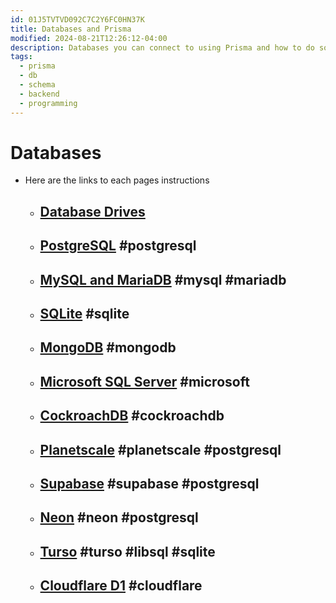 ```yaml
---
id: 01J5TVTVD092C7C2Y6FC0HN37K
title: Databases and Prisma
modified: 2024-08-21T12:26:12-04:00
description: Databases you can connect to using Prisma and how to do so
tags:
  - prisma
  - db
  - schema
  - backend
  - programming
---
```

# Databases
- Here are the links to each pages instructions
	- ## [Database Drives](https://www.prisma.io/docs/orm/overview/databases/database-drivers)
	- ## [PostgreSQL](https://www.prisma.io/docs/orm/overview/databases/postgresql) #postgresql 
	- ## [MySQL and MariaDB](https://www.prisma.io/docs/orm/overview/databases/mysql) #mysql #mariadb
	- ## [SQLite](https://www.prisma.io/docs/orm/overview/databases/sqlite) #sqlite
	- ## [MongoDB](https://www.prisma.io/docs/orm/overview/databases/mongodb) #mongodb
	- ## [Microsoft SQL Server](https://www.prisma.io/docs/orm/overview/databases/sql-server) #microsoft 
	- ## [CockroachDB](https://www.prisma.io/docs/orm/overview/databases/cockroachdb) #cockroachdb
	- ## [Planetscale](https://www.prisma.io/docs/orm/overview/databases/planetscale) #planetscale #postgresql 
	- ## [Supabase](https://www.prisma.io/docs/orm/overview/databases/supabase) #supabase #postgresql 
	- ## [Neon](https://www.prisma.io/docs/orm/overview/databases/neon) #neon #postgresql 
	- ## [Turso](https://www.prisma.io/docs/orm/overview/databases/turso) #turso #libsql #sqlite 
	- ## [Cloudflare D1](https://www.prisma.io/docs/orm/overview/databases/cloudflare-d1) #cloudflare
